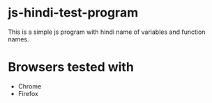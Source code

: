 # js-hindi-test-program

This is a simple js program with hindi name of variables and function names. 

# Browsers tested with
  - Chrome
  - Firefox
